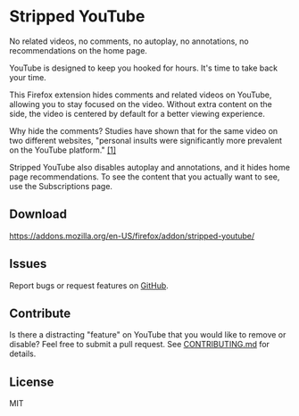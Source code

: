 # Stripped YouTube

No related videos, no comments, no autoplay, no annotations, no recommendations
on the home page.

YouTube is designed to keep you hooked for hours. It's time to take back your
time.

This Firefox extension hides comments and related videos on YouTube, allowing
you to stay focused on the video. Without extra content on the side, the video
is centered by default for a better viewing experience.

Why hide the comments? Studies have shown that for the same video on two
different websites, "personal insults were significantly more prevalent on the
YouTube platform." [[1]](http://journals.plos.org/plosone/article?id=10.1371/journal.pone.0093609#s3)

Stripped YouTube also disables autoplay and annotations, and it hides home page
recommendations. To see the content that you actually want to see, use the
Subscriptions page.

## Download

https://addons.mozilla.org/en-US/firefox/addon/stripped-youtube/

## Issues

Report bugs or request features on [GitHub](https://github.com/johnjago/stripped-yt/issues).

## Contribute

Is there a distracting "feature" on YouTube that you would like to remove or
disable? Feel free to submit a pull request. See [CONTRIBUTING.md](CONTRIBUTING.md)
for details.

## License

MIT
